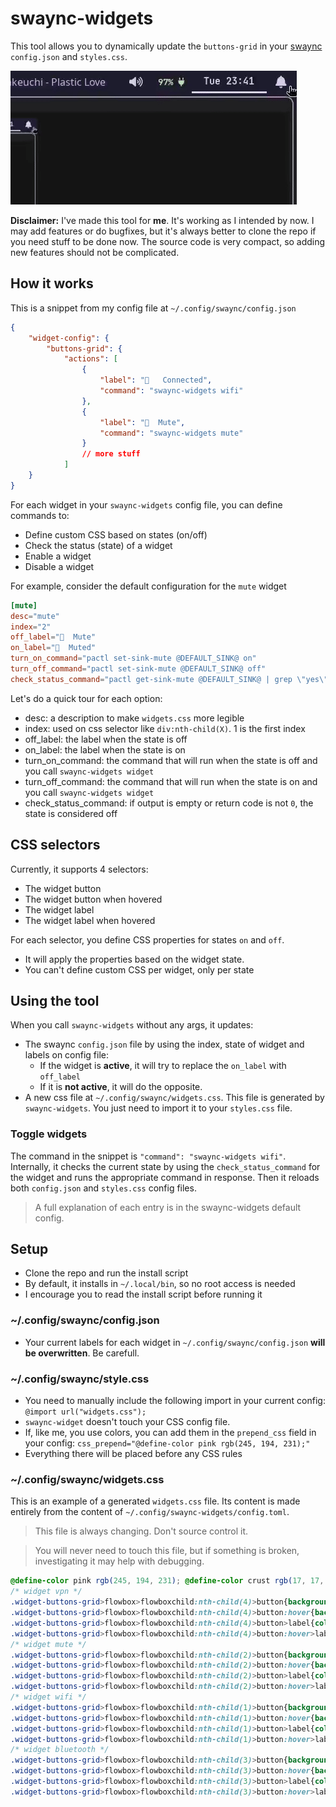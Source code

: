 # swaync-widgets
This tool allows you to dynamically update the `buttons-grid` in your [swaync](https://github.com/ErikReider/SwayNotificationCenter) `config.json` and `styles.css`.

![demo](screenshots/demo.gif)

**Disclaimer:** I've made this tool for **me**. It's working as I intended by now. I may add features or do bugfixes, but it's always better to clone the repo if you need stuff to be done now. The source code is very compact, so adding new features should not be complicated.

## How it works
This is a snippet from my config file at `~/.config/swaync/config.json`
```json
{
    "widget-config": {
        "buttons-grid": {
            "actions": [
                {
                    "label": "   Connected",
                    "command": "swaync-widgets wifi"
                },
                {
                    "label": "󰕾  Mute",
                    "command": "swaync-widgets mute"
                }
                // more stuff
            ]
    }
}
```

For each widget in your `swaync-widgets` config file, you can define commands to:
- Define custom CSS based on states (on/off)
- Check the status (state) of a widget
- Enable a widget
- Disable a widget

For example, consider the default configuration for the `mute` widget
```toml
[mute]
desc="mute"
index="2"
off_label="󰕾  Mute"
on_label="󰕾  Muted"
turn_on_command="pactl set-sink-mute @DEFAULT_SINK@ on"
turn_off_command="pactl set-sink-mute @DEFAULT_SINK@ off"
check_status_command="pactl get-sink-mute @DEFAULT_SINK@ | grep \"yes\""
```

Let's do a quick tour for each option:
- desc: a description to make `widgets.css` more legible
- index: used on css selector like `div:nth-child(X)`. 1 is the first index
- off_label: the label when the state is off
- on_label: the label when the state is on
- turn_on_command: the command that will run when the state is off and you call `swaync-widgets widget`
- turn_off_command: the command that will run when the state is on and you call `swaync-widgets widget`
- check_status_command: if output is empty or return code is not `0`, the state is considered off

## CSS selectors
Currently, it supports 4 selectors:
- The widget button
- The widget button when hovered
- The widget label
- The widget label when hovered

For each selector, you define CSS properties for states `on` and `off`.
- It will apply the properties based on the widget state.
- You can't define custom CSS per widget, only per state

## Using the tool
When you call `swaync-widgets` without any args, it updates:
- The swaync `config.json` file by using the index, state of widget and labels on config file:
    - If the widget is **active**, it will try to replace the `on_label` with `off_label`
    - If it is **not active**, it will do the opposite.
- A new css file at `~/.config/swaync/widgets.css`. This file is generated by `swaync-widgets`. You just need to import it to your `styles.css` file.

### Toggle widgets
The command in the snippet is `"command": "swaync-widgets wifi"`. Internally, it checks the current state by using the `check_status_command` for the widget and runs the appropriate command in response. Then it reloads both `config.json` and `styles.css` config files.

> A full explanation of each entry is in the swaync-widgets default config.

## Setup
- Clone the repo and run the install script
- By default, it installs in `~/.local/bin`, so no root access is needed
- I encourage you to read the install script before running it

### ~/.config/swaync/config.json
- Your current labels for each widget in `~/.config/swaync/config.json` **will be overwritten**. Be carefull.

### ~/.config/swaync/style.css
- You need to manually include the following import in your current config: `@import url("widgets.css");`
- `swaync-widget` doesn't touch your CSS config file.
- If, like me, you use colors, you can add them in the `prepend_css` field in your config: `css_prepend="@define-color pink rgb(245, 194, 231);"`
- Everything there will be placed before any CSS rules

 ### ~/.config/swaync/widgets.css
This is an example of a generated `widgets.css` file. Its content is made entirely from the content of `~/.config/swaync-widgets/config.toml`.
> This file is always changing. Don't source control it.

> You will never need to touch this file, but if something is broken, investigating it may help with debugging.

```css
@define-color pink rgb(245, 194, 231); @define-color crust rgb(17, 17, 27); @define-color surface0 #313244; @define-color text rgb(205, 214, 244);
/* widget vpn */
.widget-buttons-grid>flowbox>flowboxchild:nth-child(4)>button{background: @transparent; border: 2px solid @surface0}
.widget-buttons-grid>flowbox>flowboxchild:nth-child(4)>button:hover{background: @transparent; border: 2px solid @pink}
.widget-buttons-grid>flowbox>flowboxchild:nth-child(4)>button>label{color: @text;}
.widget-buttons-grid>flowbox>flowboxchild:nth-child(4)>button:hover>label{color: @pink;}
/* widget mute */
.widget-buttons-grid>flowbox>flowboxchild:nth-child(2)>button{background: @transparent; border: 2px solid @surface0}
.widget-buttons-grid>flowbox>flowboxchild:nth-child(2)>button:hover{background: @transparent; border: 2px solid @pink}
.widget-buttons-grid>flowbox>flowboxchild:nth-child(2)>button>label{color: @text;}
.widget-buttons-grid>flowbox>flowboxchild:nth-child(2)>button:hover>label{color: @pink;}
/* widget wifi */
.widget-buttons-grid>flowbox>flowboxchild:nth-child(1)>button{background: @pink; border: 2px solid @pink}
.widget-buttons-grid>flowbox>flowboxchild:nth-child(1)>button:hover{background: @pink; border: 2px solid @pink}
.widget-buttons-grid>flowbox>flowboxchild:nth-child(1)>button>label{color: @crust;}
.widget-buttons-grid>flowbox>flowboxchild:nth-child(1)>button:hover>label{color: @crust;}
/* widget bluetooth */
.widget-buttons-grid>flowbox>flowboxchild:nth-child(3)>button{background: @transparent; border: 2px solid @surface0}
.widget-buttons-grid>flowbox>flowboxchild:nth-child(3)>button:hover{background: @transparent; border: 2px solid @pink}
.widget-buttons-grid>flowbox>flowboxchild:nth-child(3)>button>label{color: @text;}
.widget-buttons-grid>flowbox>flowboxchild:nth-child(3)>button:hover>label{color: @pink;}
```
